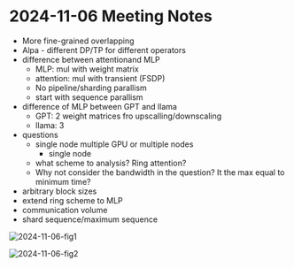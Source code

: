 # 2024-11-06 Meeting Notes

- More fine-grained overlapping
- Alpa - different DP/TP for different operators
- difference between attentionand MLP
	- MLP: mul with weight matrix
	- attention: mul with transient (FSDP)
	- No pipeline/sharding parallism
	- start with sequence parallism
- difference of MLP between GPT and llama
	- GPT: 2 weight matrices fro upscalling/downscaling
	- llama: 3
- questions
	- single node multiple GPU or multiple nodes
	  - single node
	- what scheme to analysis? Ring attention?
	- Why not consider the bandwidth in the question? It the max equal to minimum time?
- arbitrary block sizes
- extend ring scheme to MLP
- communication volume
- shard sequence/maximum sequence


![2024-11-06-fig1](/Users/terryxu/Study/2024-Fall/DPHPC/project/dphpc-2024-fall/figs/2024-11-06-fig1.jpg)

![2024-11-06-fig2](/Users/terryxu/Study/2024-Fall/DPHPC/project/dphpc-2024-fall/figs/2024-11-06-fig2.jpg)
